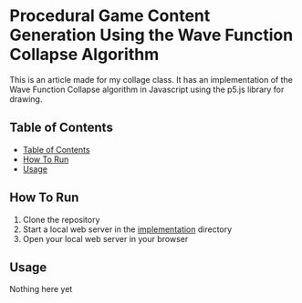 # Procedural Game Content Generation Using the Wave Function Collapse Algorithm

This is an article made for my collage class.
It has an implementation of the Wave Function Collapse algorithm in Javascript using the p5.js library for drawing.

## Table of Contents

  - [Table of Contents](#table-of-contents)
  - [How To Run](#how-to-run)
  - [Usage](#usage)

## How To Run

1. Clone the repository
2. Start a local web server in the [implementation](implementation) directory
3. Open your local web server in your browser

## Usage

Nothing here yet
